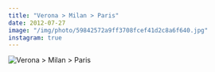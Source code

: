 ```yaml
---
title: "Verona > Milan > Paris"
date: 2012-07-27
image: "/img/photo/59842572a9ff3708fcef41d2c8a6f640.jpg"
instagram: true
---
```


![Verona > Milan > Paris](/img/photo/59842572a9ff3708fcef41d2c8a6f640.jpg)
